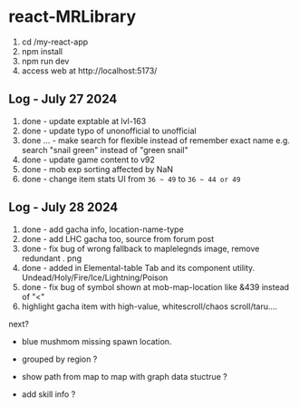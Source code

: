 # react-MRLibrary

1. cd /my-react-app
2. npm install
3. npm run dev
4. access web at http://localhost:5173/

<!-- next to update -->

## Log - July 27 2024
1. done - update exptable at lvl-163 
2. done - update typo of unonofficial to unofficial
3. done ... - make search for flexible instead of remember exact name e.g. search "snail green" instead of "green snail"
4. done - update game content to v92 
5. done -  mob exp sorting affected by NaN
6. done - change item stats UI from ```36 ~ 49```  to  ```36 ~ 44 or 49 ```

## Log - July 28 2024
1. done - add gacha info, location-name-type
2. done - add LHC gacha too, source from forum post
3. done - fix bug of wrong fallback to maplelegnds image, remove redundant .
png
4. done - added in Elemental-table Tab and its component utility. Undead/Holy/Fire/Ice/Lightning/Poison
5. done - fix bug of symbol shown at mob-map-location like &439 instead of "<"
6. highlight gacha item with high-value, whitescroll/chaos scroll/taru....


next?
- blue mushmom missing spawn location.
- grouped by region ?


- show path from map to map with graph data stuctrue ?
- add skill info ?